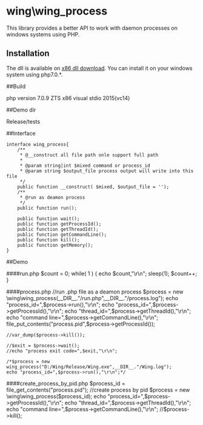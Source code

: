 # wing\wing_process

This library provides a better API to work with daemon processes on windows systems using PHP.

## Installation

The dll is available on [x86 dll download](https://github.com/jilieryuyi/wing_process/blob/master/Release/wing_process.dll). You can install it on your windows system using php7.0.*.

##Build

php version 7.0.9 ZTS x86
visual stdio 2015(vc14)

##Demo dir

Release/tests

##Interface

	interface wing_process{
		/**
		 * @__construct all file path onle support full path
		 *
		 * @param string|int $mixed command or process_id
		 * @param string $output_file process output will write into this file
		 */
		public function __construct( $mixed, $output_file = '');
		/**
		 * @run as deamon process
		 */
		public function run();

		public function wait();
		public function getProcessId();
		public function getThreadId();
		public function getCommandLine();
		public function kill();
		public function getMemory();
	}
	
##Demo

####run.php
	$count = 0;
	while( 1 )
	{
		echo $count,"\r\n";
		sleep(1);
		$count++;
	}

####process.php
	//run .php file as a deamon process
	$process = new \wing\wing_process(__DIR__."/run.php",__DIR__."/process.log");
	echo "process_id=",$process->run(),"\r\n";
	echo "process_id=",$process->getProcessId(),"\r\n";
	echo "thread_id=",$process->getThreadId(),"\r\n";
	echo "command line=",$process->getCommandLine(),"\r\n";
	file_put_contents("process.pid",$process->getProcessId());

	//var_dump($process->kill());

	//$exit = $process->wait();
	//echo "process exit code=",$exit,"\r\n";

	/*$process = new wing_process("D:/Wing/Release/Wing.exe",__DIR__."/Wing.log");
	echo "process_id=",$process->run(),"\r\n";*/

	
####create_process_by_pid.php
	$process_id = file_get_contents("process.pid");
	//create process by pid
	$process = new \wing\wing_process($process_id);
	echo "process_id=",$process->getProcessId(),"\r\n";
	echo "thread_id=",$process->getThreadId(),"\r\n";
	echo "command line=",$process->getCommandLine(),"\r\n";
	//$process->kill();
	